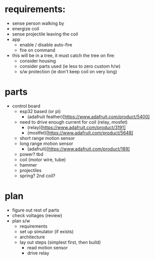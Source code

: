 # requirements:
- sense person walking by
- energize coil
- sense projectile leaving the coil
- app
  - enable / disable auto-fire
  - fire on command
- this will be in a tree, it must catch the tree on fire:
  - consider housing
  - consider parts used (ie less to zero custom h/w)
  - s/w protection (ie don't keep coil on very long)

# parts
- control board
  - esp32 based (or pi)
    - (adafruit feather)[https://www.adafruit.com/product/5400]
  - need to drive enough current for coil (relay, mosfet)
    - (relay)[https://www.adafruit.com/product/3191]
    - (mostfet)[https://www.adafruit.com/product/5648]
  - short range motion sensor
  - long range motion sensor
    - (adafruit)[https://www.adafruit.com/product/189]
  - power? tbd
  - coil (motor wire, tube)
  - hammer
  - projectiles
  - spring? 2nd coil?

# plan
- figure out rest of parts
- check voltages (review)
- plan s/w
  - requirements
  - set up simulator (if exists)
  - architecture
  - lay out steps (simplest first, then build)
    - read motion sensor
    - drive relay
